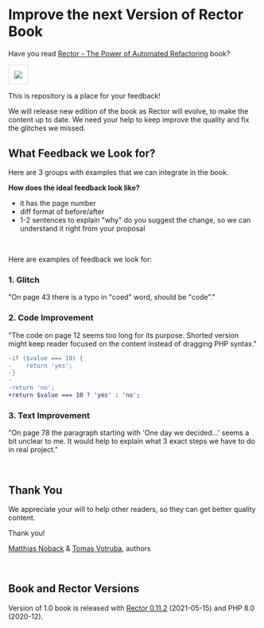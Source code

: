 # Improve the next Version of Rector Book

Have you read [Rector - The Power of Automated Refactoring](https://leanpub.com/rector-the-power-of-automated-refactoring) book?

<a href="https://leanpub.com/rector-the-power-of-automated-refactoring">
    <img src="https://d2sofvawe08yqg.cloudfront.net/rector-the-power-of-automated-refactoring/hero?1620656416" style="max-width: 14em;border: 1px solid #DDD;padding: .8em;">
</a>

This is repository is a place for your feedback!  

We will release new edition of the book as Rector will evolve, to make the content up to date. We need your help to keep improve the quality and fix the glitches we missed.

## What Feedback we Look for?

Here are 3 groups with examples that we can integrate in the book.

**How does the ideal feedback look like?**

- it has the page number
- diff format of before/after
- 1-2 sentences to explain "why" do you suggest the change, so we can understand it right from your proposal

<br>

Here are examples of feedback we look for: 

### 1. Glitch

"On page 43 there is a typo in "coed" word, should be "code"."

### 2. Code Improvement

"The code on page 12 seems too long for its purpose. Shorted version might keep reader focused on the content instead of dragging PHP syntax."

```diff
-if ($value === 10) {
-    return 'yes'; 
-}
-
-return 'no';
+return $value === 10 ? 'yes' : 'no';
```

### 3. Text Improvement

"On page 78 the paragraph starting with 'One day we decided...' seems a bit unclear to me. It would help to explain what 3 exact steps we have to do in real project."

<br>

## Thank You

We appreciate your will to help other readers, so they can get better quality content.

Thank you!

[Matthias Noback](https://matthiasnoback.nl/) & [Tomas Votruba](https://tomasvotruba.com/), authors

<br>

## Book and Rector Versions

Version of 1.0 book is released with [Rector 0.11.2](https://github.com/rectorphp/rector/releases/tag/0.11.2) (2021-05-15) and PHP 8.0 (2020-12). 